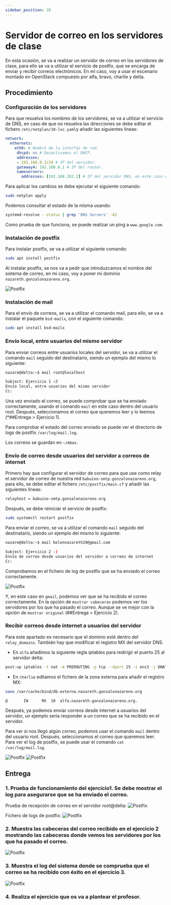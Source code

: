 ```yaml
---
sidebar_position: 20
---
```


# Servidor de correo en los servidores de clase

En esta ocasión, se va a realizar un servidor de correo en los servidores de clase, para ello se va a utilizar el servicio de postfix, que se encarga de enviar y recibir correos electrónicos. En mi caso, voy a usar el escenario montado en OpenStack compuesto por alfa, bravo, charlie y delta.

## Procedimiento

### Configuración de los servidores

Para que resuelva los nombres de los servidores, se va a utilizar el servicio de DNS, en caso de que no resuelva las direcciones se debe editar el fichero `/etc/netplan/10-lxc.yaml`y añadir las siguientes líneas:

```yaml 
network: 
  ethernets: 
    eth0: # Nombre de la interfaz de red.
     dhcp4: no # Desactivamos el DHCP.
     addresses:
     - 192.168.0.3/24 # IP del servidor.
     gateway4: 192.168.0.1 # IP del router.
     nameservers: 
       addresses: [192.168.202.2] # IP del servidor DNS, en este caso el servidor DNS de la red de clase.
```

Para aplicar los cambios se debe ejecutar el siguiente comando:

```bash
sudo netplan apply
```

Podemos consultar el estado de la misma usando:

```bash
systemd-resolve --status | grep 'DNS Servers' -A2
```

Como prueba de que funciona, se puede realizar un ping a `www.google.com`.


### Instalación de postfix

Para instalar postfix, se va a utilizar el siguiente comando:

```bash
sudo apt install postfix
```

Al instalar postfix, se nos va a pedir que introduzcamos el nombre del sistema de correo, en mi caso, voy a poner mi dominio `nazareth.gonzalonazareno.org`.

![Postfix](/img/SRI+HLC/taller1SRI6.png)


### Instalación de mail

Para el envío de correos, se va a utilizar el comando mail, para ello, se va a instalar el paquete `bsd-mailx`, con el siguiente comando:

```bash
sudo apt install bsd-mailx
```

###  Envío local, entre usuarios del mismo servidor

Para enviar correos entre usuarios locales del servidor, se va a utilizar el comando `mail` seguido del destinatario, siendo un ejemplo del mismo lo siguiente:

```bash
nazare@delta:~$ mail root@localhost

Subject: Ejercicio 1 <3
Envío local, entre usuarios del mismo servidor
Cc: 
```

Una vez enviado el correo, se puede comprobar que se ha enviado correctamente, usando el comando `mail` en este caso dentro del usuario root. Después, seleccionamos el correo que queremos leer y lo leemos (*##Entrega > Ejercicio 1). 

Para comprobar el estado del correo enviado se puede ver el directorio de logs de postfix `/var/log/mail.log`.

Los correos se guardan en `~/mbox`.

###  Envío de correo desde usuarios del servidor a correos de internet

Primero hay que configurar el servidor de correo para que use como relay el servidor de correo de nuestra red `babuino-smtp.gonzalonazareno.org`, para ello, se debe editar el fichero `/etc/postfix/main.cf` y añadir las siguientes líneas:

```bash
relayhost = babuino-smtp.gonzalonazareno.org
```

Después, se debe reiniciar el servicio de postfix:

```bash
sudo systemctl restart postfix
```

Para enviar el correo, se va a utilizar el comando `mail` seguido del destinatario, siendo un ejemplo del mismo lo siguiente:

```bash
nazare@delta:~$ mail belennazareth29@gmail.com

Subject: Ejercicio 2 :)
Envío de correo desde usuarios del servidor a correos de internet         
Cc:
```

Comprobamos en el fichero de log de postfix que se ha enviado el correo correctamente.

![Postfix](/img/SRI+HLC/taller1SRI6-5.png)

Y, en este caso en `gmail`, podemos ver que se ha recibido el correo correctamente. En la opción de `mostrar cabeceras` podemos ver los servidores por los que ha pasado el correo. Aunque se ve mejor con la opción de `mostrar original` (##Entrega > Ejercicio 2).

### Recibir correos desde internet a usuarios del servidor

Para este apartado es necesario que el dominio esté dentro del `relay_domains`. También hay que modificar el registro MX del servidor DNS.

- En `alfa` añadimos la siguiente regla iptables para redirigir el puerto 25 al servidor delta:

```bash
post-up iptables -t nat -A PREROUTING -p tcp --dport 25 -i ens3 -j DNAT --to 192.168.0.3
```

- En `charlie` editamos el fichero de la zona externa para añadir el registro MX:

```bash
nano /var/cache/bind/db.externa.nazareth.gonzalonazareno.org

@       IN      MX  10  alfa.nazareth.gonzalonazareno.org.
```

Después, ya podemos enviar correos desde internet a usuarios del servidor, un ejemplo sería responder a un correo que se ha recibido en el servidor.

Para ver si nos llegó algún correo, podemos usar el comando `mail` dentro del usuario root. Después, seleccionamos el correo que queremos leer.
Para ver el log de postfix, se puede usar el comando `cat /var/log/mail.log`.

![Postfix](/img/SRI+HLC/taller1SRI6-6.png)
![Postfix](/img/SRI+HLC/taller1SRI6-7.png)


## Entrega

### 1. Prueba de funcionamiento del ejercicio1. Se debe mostrar el log para asegurarse que se ha enviado el correo.

Prueba de recepción de correo en el servidor root@delta:
![Postfix](/img/SRI+HLC/taller1SRI6-2.png)

Fichero de logs de postfix:
![Postfix](/img/SRI+HLC/taller1SRI6-3.png)


### 2. Muestra las cabeceras del correo recibido en el ejercicio 2 mostrando las cabeceras donde vemos los servidores por los que ha pasado el correo.

![Postfix](/img/SRI+HLC/taller1SRI6-4.png)


### 3. Muestra el log del sistema donde se comprueba que el correo se ha recibido con éxito en el ejercicio 3.

![Postfix](/img/SRI+HLC/taller1SRI6-8.png)

### 4. Realiza el ejercicio que os va a plantear el profesor.

